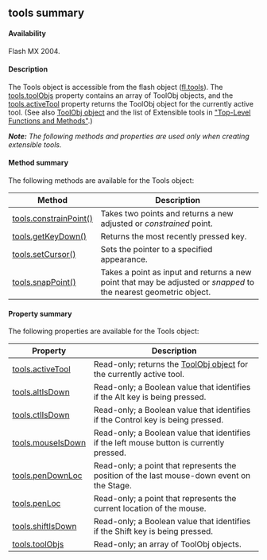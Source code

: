 ## tools summary

#### Availability

Flash MX 2004.

#### Description

The Tools object is accessible from the flash object ([fl.tools](../flash_object_(fl)/fl76.md)). The [tools.toolObjs](../Tools_object/tools11.md) property contains an array of ToolObj objects, and the [tools.activeTool](../Tools_object/tools.md) property returns the ToolObj object for the currently active tool. (See also [ToolObj object](../ToolObj_object/toolObj_summary.md) and the list of Extensible tools in ["Top-Level Functions and Methods"](../Top-Level_Functions_and_Methods/Top.md).)

***Note:** The following methods and properties are used only when creating extensible tools.*

#### Method summary

The following methods are available for the Tools object:

| **Method**                               | **Description**                                                                                                   |
|------------------------------------------|-------------------------------------------------------------------------------------------------------------------|
| [tools.constrainPoint()](../Tools_object/tools2.md) | Takes two points and returns a new adjusted or *constrained* point.                                               |
| [tools.getKeyDown()](../Tools_object/tools4.md)     | Returns the most recently pressed key.                                                                            |
| [tools.setCursor()](../Tools_object/tools8.md)      | Sets the pointer to a specified appearance.                                                                       |
| [tools.snapPoint()](../Tools_object/tools10.md)      | Takes a point as input and returns a new point that may be adjusted or *snapped* to the nearest geometric object. |

#### Property summary

The following properties are available for the Tools object:

| **Property**                          | **Description**                                                                            |
|---------------------------------------|--------------------------------------------------------------------------------------------|
| [tools.activeTool](../Tools_object/tools.md) | Read-only; returns the [ToolObj object](../ToolObj_object/toolObj_summary.md) for the currently active tool.     |
| [tools.altIsDown](../Tools_object/tools1.md)     | Read-only; a Boolean value that identifies if the Alt key is being pressed.                |
| [tools.ctlIsDown](../Tools_object/tools3.md)     | Read-only; a Boolean value that identifies if the Control key is being pressed.            |
| [tools.mouseIsDown](../Tools_object/tools5.md)   | Read-only; a Boolean value that identifies if the left mouse button is currently pressed.  |
| [tools.penDownLoc](../Tools_object/tools6.md)    | Read-only; a point that represents the position of the last mouse-down event on the Stage. |
| [tools.penLoc](../Tools_object/tools7.md)        | Read-only; a point that represents the current location of the mouse.                      |
| [tools.shiftIsDown](../Tools_object/tools9.md)   | Read-only; a Boolean value that identifies if the Shift key is being pressed.              |
| [tools.toolObjs](../Tools_object/tools11.md)      | Read-only; an array of ToolObj objects.                                                    |

<span id="tools.activeTool" class="anchor"></span>

